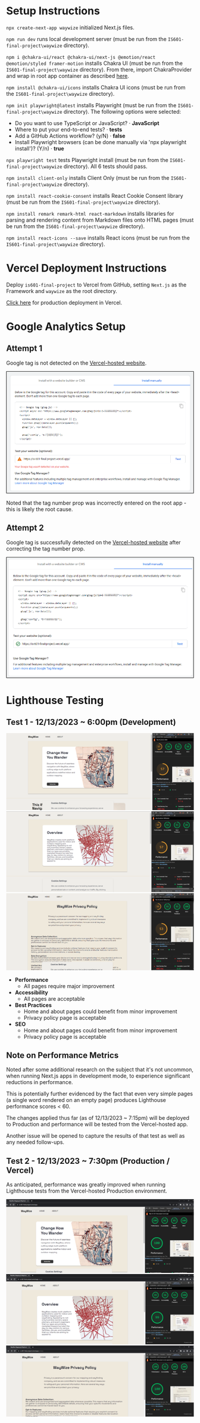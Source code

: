 # Setup Instructions

`npx create-next-app waywize` initialized Next.js files.

`npm run dev` runs local development server (must be run from the `IS601-final-project\waywize` directory).

`npm i @chakra-ui/react @chakra-ui/next-js @emotion/react @emotion/styled framer-motion` installs Chakra UI (must be run from the `IS601-final-project\waywize` directory). From there, import ChakraProvider and wrap in root app container as described [here](https://chakra-ui.com/getting-started/nextjs-guide).

`npm install @chakra-ui/icons` installs Chakra UI icons (must be run from the `IS601-final-project\waywize` directory).

`npm init playwright@latest` installs Playwright (must be run from the `IS601-final-project\waywize` directory). The following options were selected:

* Do you want to use TypeScript or JavaScript? · **JavaScript**
* Where to put your end-to-end tests? · **tests**
* Add a GitHub Actions workflow? (y/N) · **false**
* Install Playwright browsers (can be done manually via 'npx playwright install')? (Y/n) · **true**

`npx playwright test` tests Playwright install (must be run from the `IS601-final-project\waywize` directory). All 6 tests should pass.

`npm install client-only` installs Client Only (must be run from the `IS601-final-project\waywize` directory).

`npm install react-cookie-consent` installs React Cookie Consent library (must be run from the `IS601-final-project\waywize` directory).

`npm install remark remark-html react-markdown` installs libraries for parsing and rendering content from Markdown files onto HTML pages (must be run from the `IS601-final-project\waywize` directory).

`npm install react-icons --save` installs React icons (must be run from the `IS601-final-project\waywize` directory).

# Vercel Deployment Instructions

Deploy `is601-final-project` to Vercel from GitHub, setting `Next.js` as the Framework and `waywize` as the root directory.

[Click here](https://is-601-final-project.vercel.app/) for production deployment in Vercel.

# Google Analytics Setup

## Attempt 1

Google tag is not detected on the [Vercel-hosted website](https://is-601-final-project.vercel.app/).

![image](/images/GA-Test-1.png)

Noted that the tag number prop was incorrectly entered on the root app - this is likely the root cause.

## Attempt 2

Google tag is successfully detected on the [Vercel-hosted website](https://is-601-final-project.vercel.app/) after correcting the tag number prop.

![image](/images/GA-Test-2.png)

# Lighthouse Testing

## Test 1 - 12/13/2023 ~ 6:00pm (Development)

![image](/images/Lighthouse-Test-1A.png)
![image](/images/Lighthouse-Test-1B.png)
![image](/images/Lighthouse-Test-1C.png)

* **Performance**
    * All pages require major improvement
* **Accessibility**
    * All pages are acceptable
* **Best Practices**
    * Home and about pages could benefit from minor improvement
    * Privacy policy page is acceptable
* **SEO**
    * Home and about pages could benefit from minor improvement
    * Privacy policy page is acceptable

## Note on Performance Metrics

Noted after some additional research on the subject that it's not uncommon, when running Next.js apps in development mode, to experience significant reductions in performance.

This is potentially further evidenced by the fact that even very simple pages (a single word rendered on an empty page) produces Lighthouse performance scores < 60.

The changes applied thus far (as of 12/13/2023 ~ 7:15pm) will be deployed to Production and performance will be tested from the Vercel-hosted app.

Another issue will be opened to capture the results of that test as well as any needed follow-ups.

## Test 2 - 12/13/2023 ~ 7:30pm (Production / Vercel)

As anticipated, performance was greatly improved when running Lighthouse tests from the Vercel-hosted Production environment.

![image](/images/Lighthouse-Test-2A.png)
![image](/images/Lighthouse-Test-2B.png)
![image](/images/Lighthouse-Test-2C.png)